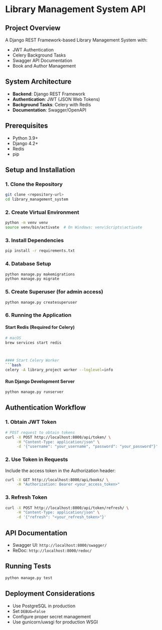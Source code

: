 # Library Management System API

## Project Overview
A Django REST Framework-based Library Management System with:
- JWT Authentication
- Celery Background Tasks
- Swagger API Documentation
- Book and Author Management

## System Architecture
- **Backend**: Django REST Framework
- **Authentication**: JWT (JSON Web Tokens)
- **Background Tasks**: Celery with Redis
- **Documentation**: Swagger/OpenAPI

## Prerequisites
- Python 3.9+
- Django 4.2+
- Redis
- pip

## Setup and Installation

### 1. Clone the Repository
```bash
git clone <repository-url>
cd library_management_system
```

### 2. Create Virtual Environment
```bash
python -m venv venv
source venv/bin/activate  # On Windows: venv\Scripts\activate
```

### 3. Install Dependencies
```bash
pip install -r requirements.txt
```

### 4. Database Setup
```bash
python manage.py makemigrations
python manage.py migrate
```

### 5. Create Superuser (for admin access)
```bash
python manage.py createsuperuser
```

### 6. Running the Application

#### Start Redis (Required for Celery)
```bash
# macOS
brew services start redis



#### Start Celery Worker
```bash
celery -A library_project worker --loglevel=info
```

#### Run Django Development Server
```bash
python manage.py runserver
```

## Authentication Workflow

### 1. Obtain JWT Token
```bash
# POST request to obtain tokens
curl -X POST http://localhost:8000/api/token/ \
     -H "Content-Type: application/json" \
     -d '{"username": "your_username", "password": "your_password"}'
```

### 2. Use Token in Requests
Include the access token in the Authorization header:
```bash
curl -X GET http://localhost:8000/api/books/ \
     -H "Authorization: Bearer <your_access_token>"
```

### 3. Refresh Token
```bash
curl -X POST http://localhost:8000/api/token/refresh/ \
     -H "Content-Type: application/json" \
     -d '{"refresh": "<your_refresh_token>"}'
```

## API Documentation
- Swagger UI: `http://localhost:8000/swagger/`
- ReDoc: `http://localhost:8000/redoc/`

## Running Tests
```bash
python manage.py test
```

## Deployment Considerations
- Use PostgreSQL in production
- Set `DEBUG=False`
- Configure proper secret management
- Use gunicorn/uwsgi for production WSGI
```

